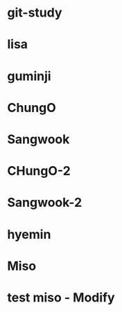 # git-study

# lisa

# guminji

# ChungO

# Sangwook

# CHungO-2

# Sangwook-2

# hyemin

# Miso

# test miso - Modify
